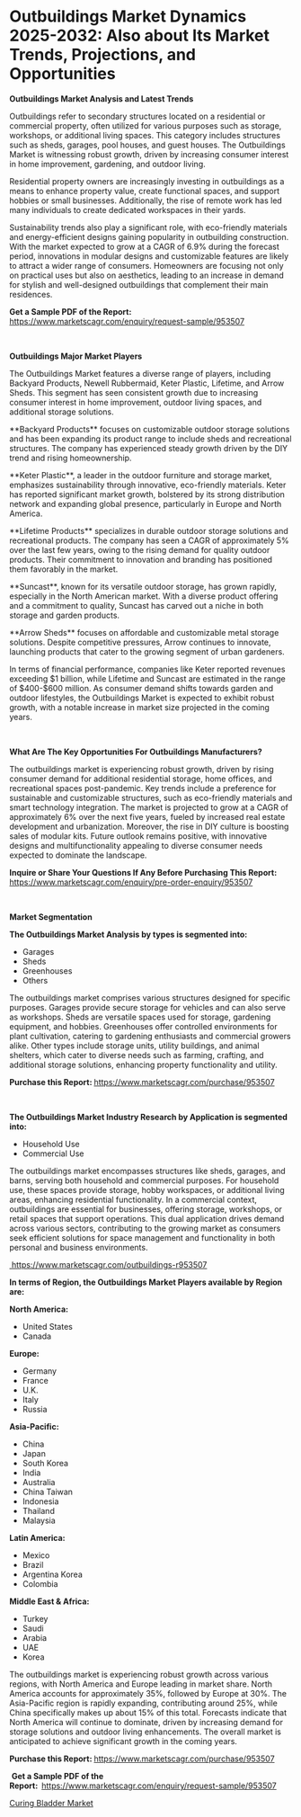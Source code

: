 <p><h1>Outbuildings Market Dynamics 2025-2032: Also about Its Market Trends, Projections, and Opportunities</h1></p><p><strong>Outbuildings Market Analysis and Latest Trends</strong></p>
<p><p>Outbuildings refer to secondary structures located on a residential or commercial property, often utilized for various purposes such as storage, workshops, or additional living spaces. This category includes structures such as sheds, garages, pool houses, and guest houses. The Outbuildings Market is witnessing robust growth, driven by increasing consumer interest in home improvement, gardening, and outdoor living. </p><p>Residential property owners are increasingly investing in outbuildings as a means to enhance property value, create functional spaces, and support hobbies or small businesses. Additionally, the rise of remote work has led many individuals to create dedicated workspaces in their yards. </p><p>Sustainability trends also play a significant role, with eco-friendly materials and energy-efficient designs gaining popularity in outbuilding construction. With the market expected to grow at a CAGR of 6.9% during the forecast period, innovations in modular designs and customizable features are likely to attract a wider range of consumers. Homeowners are focusing not only on practical uses but also on aesthetics, leading to an increase in demand for stylish and well-designed outbuildings that complement their main residences.</p></p>
<p><strong>Get a Sample PDF of the Report:&nbsp;</strong> <a href="https://www.marketscagr.com/enquiry/request-sample/953507?utm_campaign=2948&utm_medium=2&utm_source=Github&utm_content=ia&utm_term=07032025&utm_id=outbuildings">https://www.marketscagr.com/enquiry/request-sample/953507</a></p>
<p>&nbsp;</p>
<p><strong>Outbuildings Major Market Players</strong></p>
<p><p>The Outbuildings Market features a diverse range of players, including Backyard Products, Newell Rubbermaid, Keter Plastic, Lifetime, and Arrow Sheds. This segment has seen consistent growth due to increasing consumer interest in home improvement, outdoor living spaces, and additional storage solutions.</p><p>**Backyard Products** focuses on customizable outdoor storage solutions and has been expanding its product range to include sheds and recreational structures. The company has experienced steady growth driven by the DIY trend and rising homeownership.</p><p>**Keter Plastic**, a leader in the outdoor furniture and storage market, emphasizes sustainability through innovative, eco-friendly materials. Keter has reported significant market growth, bolstered by its strong distribution network and expanding global presence, particularly in Europe and North America.</p><p>**Lifetime Products** specializes in durable outdoor storage solutions and recreational products. The company has seen a CAGR of approximately 5% over the last few years, owing to the rising demand for quality outdoor products. Their commitment to innovation and branding has positioned them favorably in the market.</p><p>**Suncast**, known for its versatile outdoor storage, has grown rapidly, especially in the North American market. With a diverse product offering and a commitment to quality, Suncast has carved out a niche in both storage and garden products.</p><p>**Arrow Sheds** focuses on affordable and customizable metal storage solutions. Despite competitive pressures, Arrow continues to innovate, launching products that cater to the growing segment of urban gardeners.</p><p>In terms of financial performance, companies like Keter reported revenues exceeding $1 billion, while Lifetime and Suncast are estimated in the range of $400-$600 million. As consumer demand shifts towards garden and outdoor lifestyles, the Outbuildings Market is expected to exhibit robust growth, with a notable increase in market size projected in the coming years.</p></p>
<p>&nbsp;</p>
<p><strong>What Are The Key Opportunities For Outbuildings Manufacturers?</strong></p>
<p><p>The outbuildings market is experiencing robust growth, driven by rising consumer demand for additional residential storage, home offices, and recreational spaces post-pandemic. Key trends include a preference for sustainable and customizable structures, such as eco-friendly materials and smart technology integration. The market is projected to grow at a CAGR of approximately 6% over the next five years, fueled by increased real estate development and urbanization. Moreover, the rise in DIY culture is boosting sales of modular kits. Future outlook remains positive, with innovative designs and multifunctionality appealing to diverse consumer needs expected to dominate the landscape.</p></p>
<p><strong>Inquire or Share Your Questions If Any Before Purchasing This Report:</strong> <a href="https://www.marketscagr.com/enquiry/pre-order-enquiry/953507?utm_campaign=2948&utm_medium=2&utm_source=Github&utm_content=ia&utm_term=07032025&utm_id=outbuildings">https://www.marketscagr.com/enquiry/pre-order-enquiry/953507</a></p>
<p>&nbsp;</p>
<p><strong>Market Segmentation</strong></p>
<p><strong>The Outbuildings Market Analysis by types is segmented into:</strong></p>
<p><ul><li>Garages</li><li>Sheds</li><li>Greenhouses</li><li>Others</li></ul></p>
<p><p>The outbuildings market comprises various structures designed for specific purposes. Garages provide secure storage for vehicles and can also serve as workshops. Sheds are versatile spaces used for storage, gardening equipment, and hobbies. Greenhouses offer controlled environments for plant cultivation, catering to gardening enthusiasts and commercial growers alike. Other types include storage units, utility buildings, and animal shelters, which cater to diverse needs such as farming, crafting, and additional storage solutions, enhancing property functionality and utility.</p></p>
<p><strong>Purchase this Report:&nbsp;</strong><a href="https://www.marketscagr.com/purchase/953507?utm_campaign=2948&utm_medium=2&utm_source=Github&utm_content=ia&utm_term=07032025&utm_id=outbuildings">https://www.marketscagr.com/purchase/953507</a></p>
<p>&nbsp;</p>
<p><strong>The Outbuildings Market Industry Research by Application is segmented into:</strong></p>
<p><ul><li>Household Use</li><li>Commercial Use</li></ul></p>
<p><p>The outbuildings market encompasses structures like sheds, garages, and barns, serving both household and commercial purposes. For household use, these spaces provide storage, hobby workspaces, or additional living areas, enhancing residential functionality. In a commercial context, outbuildings are essential for businesses, offering storage, workshops, or retail spaces that support operations. This dual application drives demand across various sectors, contributing to the growing market as consumers seek efficient solutions for space management and functionality in both personal and business environments.</p></p>
<p><a href="https://www.marketscagr.com/outbuildings-r953507?utm_campaign=2948&utm_medium=2&utm_source=Github&utm_content=ia&utm_term=07032025&utm_id=outbuildings">&nbsp;https://www.marketscagr.com/outbuildings-r953507</a></p>
<p><strong>In terms of Region, the Outbuildings Market Players available by Region are:</strong></p>
<p>
    <p> <strong> North America: </strong>
        <ul>
            <li>United States</li>
            <li>Canada</li>
        </ul>
        </p> 
    <p> <strong> Europe: </strong>
        <ul>
            <li>Germany</li>
            <li>France</li>
            <li>U.K.</li>
            <li>Italy</li>
            <li>Russia</li>
        </ul>
        </p> 
    <p> <strong> Asia-Pacific: </strong>
        <ul>
            <li>China</li>
            <li>Japan</li>
            <li>South Korea</li>
            <li>India</li>
            <li>Australia</li>
            <li>China Taiwan</li>
            <li>Indonesia</li>
            <li>Thailand</li>
            <li>Malaysia</li>
        </ul>
        </p> 
    <p> <strong> Latin America: </strong>
        <ul>
            <li>Mexico</li>
            <li>Brazil</li>
            <li>Argentina Korea</li>
            <li>Colombia</li>
        </ul>
        </p> 
    <p> <strong> Middle East & Africa: </strong>
        <ul>
            <li>Turkey</li>
            <li>Saudi</li>
            <li>Arabia</li>
            <li>UAE</li>
            <li>Korea</li>
        </ul>
    </p>
    </p>
<p><p>The outbuildings market is experiencing robust growth across various regions, with North America and Europe leading in market share. North America accounts for approximately 35%, followed by Europe at 30%. The Asia-Pacific region is rapidly expanding, contributing around 25%, while China specifically makes up about 15% of this total. Forecasts indicate that North America will continue to dominate, driven by increasing demand for storage solutions and outdoor living enhancements. The overall market is anticipated to achieve significant growth in the coming years.</p></p>
<p><strong>Purchase this Report: </strong><a href="https://www.marketscagr.com/purchase/953507?utm_campaign=2948&utm_medium=2&utm_source=Github&utm_content=ia&utm_term=07032025&utm_id=outbuildings">https://www.marketscagr.com/purchase/953507</a></p>
<p>&nbsp;<strong>Get a Sample PDF of the Report:&nbsp;&nbsp;</strong><a href="https://www.marketscagr.com/enquiry/request-sample/953507?utm_campaign=2948&utm_medium=2&utm_source=Github&utm_content=ia&utm_term=07032025&utm_id=outbuildings">https://www.marketscagr.com/enquiry/request-sample/953507</a></p>
<p><strong></strong></p>
<p><p><a href="https://github.com/sadimsamid/Market-Research-Report-List-1/blob/main/curing-bladder-market.md?utm_campaign=2948&utm_medium=2&utm_source=Github&utm_content=ia&utm_term=07032025&utm_id=outbuildings">Curing Bladder Market</a></p></p>